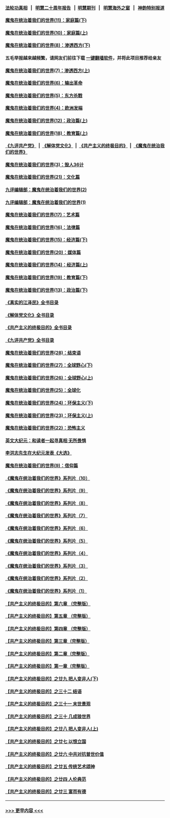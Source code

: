 #### [法轮功真相](https://github.com/gfw-breaker/truth/blob/master/README.md?t=0) &nbsp;&nbsp;|&nbsp;&nbsp; [明慧二十周年报告](https://github.com/gfw-breaker/mh-reports/blob/master/README.md?t=0) &nbsp;&nbsp;|&nbsp;&nbsp;[明慧期刊](https://github.com/gfw-breaker/mh-qikan) &nbsp;&nbsp;|&nbsp;&nbsp; [明慧海外之窗](https://github.com/gfw-breaker/mh-news/blob/master/README.md?t=0) &nbsp;&nbsp;|&nbsp;&nbsp; [神韵特别报道](https://github.com/gfw-breaker/mh-news/blob/master/shenyun.md?t=0)
#### [魔鬼在统治着我们的世界(11)：家庭篇(下)](../pages/nsc422/n10440961.md?t=11270650) 
#### [魔鬼在统治着我们的世界(10)：家庭篇(上)](../pages/nsc422/n10435448.md?t=11270650) 
#### [魔鬼在统治着我们的世界(8)：渗透西方(下)](../pages/nsc422/n10429603.md?t=11270650) 
#### 五毛举报越来越频繁，请网友们前往下载 [一键翻墙软件](https://github.com/gfw-breaker/ssr-accounts)，并将此项目推荐给亲友
#### [魔鬼在统治着我们的世界(7)：渗透西方(上)](../pages/nsc422/n10426013.md?t=11270650) 
#### [魔鬼在统治着我们的世界(6)：输出革命](../pages/nsc422/n10421536.md?t=11270650) 
#### [魔鬼在统治着我们的世界(5)：东方杀戮](../pages/nsc422/n10417707.md?t=11270650) 
#### [魔鬼在统治着我们的世界(4)：欧洲发端](../pages/nsc422/n10414890.md?t=11270650) 
#### [魔鬼在统治着我们的世界(12)：政治篇(上)](../pages/nsc422/n10444576.md?t=11270650) 
#### [魔鬼在统治着我们的世界(18)：教育篇(上)](../pages/nsc422/n10526970.md?t=11270650) 
#### [《九评共产党》](https://github.com/begood0513/9ping.md/blob/master/README.md) &nbsp;|&nbsp; [《解体党文化》](../../../../jtdwh.md/blob/master/README.md)  &nbsp;|&nbsp; [《共产主义的终极目的》](../../../../gczydzjmd.md/blob/master/README.md) &nbsp;|&nbsp; [《魔鬼在统治我们的世界》](../../../../mgztzwmdsj.md/blob/master/README.md) 
#### [魔鬼在统治着我们的世界(3)：毁人36计](../pages/nsc422/n10411583.md?t=11270650) 
#### [魔鬼在统治着我们的世界(21)：文化篇](../pages/nsc422/n10597706.md?t=11270650) 
#### [九评编辑部：魔鬼在统治着我们的世界(2)](../pages/nsc422/n10410036.md?t=11270650) 
#### [九评编辑部：魔鬼在统治着我们的世界(1)](../pages/nsc422/n10406825.md?t=11270650) 
#### [魔鬼在统治着我们的世界(17)：艺术篇](../pages/nsc422/n10499093.md?t=11270650) 
#### [魔鬼在统治着我们的世界(16)：法律篇](../pages/nsc422/n10485969.md?t=11270650) 
#### [魔鬼在统治着我们的世界(15)：经济篇(下)](../pages/nsc422/n10469975.md?t=11270650) 
#### [魔鬼在统治着我们的世界(20)：媒体篇](../pages/nsc422/n10586579.md?t=11270650) 
#### [魔鬼在统治着我们的世界(14)：经济篇(上)](../pages/nsc422/n10457370.md?t=11270650) 
#### [魔鬼在统治着我们的世界(19)：教育篇(下)](../pages/nsc422/n10564808.md?t=11270650) 
#### [魔鬼在统治着我们的世界(13)：政治篇(下)](../pages/nsc422/n10448270.md?t=11270650) 
#### [《真实的江泽民》全书目录](../pages/nsc422/n13721399.md?t=11270650) 
#### [《解体党文化》全书目录](../pages/nsc422/n13721157.md?t=11270650) 
#### [《共产主义的终极目的》全书目录](../pages/nsc422/n13721048.md?t=11270650) 
#### [《九评共产党》全书目录](../pages/nsc422/n13708085.md?t=11270650) 
#### [魔鬼在统治着我们的世界(28)：结束语](../pages/nsc422/n10936246.md?t=11270650) 
#### [魔鬼在统治着我们的世界(27)：全球野心(下)](../pages/nsc422/n10928319.md?t=11270650) 
#### [魔鬼在统治着我们的世界(26)：全球野心(上)](../pages/nsc422/n10900318.md?t=11270650) 
#### [魔鬼在统治着我们的世界(25)：全球化](../pages/nsc422/n10788205.md?t=11270650) 
#### [魔鬼在统治着我们的世界(24)：环保主义(下)](../pages/nsc422/n10695307.md?t=11270650) 
#### [魔鬼在统治着我们的世界(23)：环保主义(上)](../pages/nsc422/n10688613.md?t=11270650) 
#### [魔鬼在统治着我们的世界(22)：恐怖主义](../pages/nsc422/n10614727.md?t=11270650) 
#### [英文大纪元：和读者一起寻真相 无所畏惧](../pages/nsc422/n12542027.md?t=11270650) 
#### [李洪志先生在大纪元发表《大选》](../pages/nsc422/n12534746.md?t=11270650) 
#### [魔鬼在统治着我们的世界(9)：信仰篇](../pages/nsc422/n10432159.md?t=11270650) 
#### [《魔鬼在统治着我们的世界》系列片（10）](../pages/nsc422/n12292670.md?t=11270650) 
#### [《魔鬼在统治着我们的世界》系列片（9）](../pages/nsc422/n12290859.md?t=11270650) 
#### [《魔鬼在统治着我们的世界》系列片（8）](../pages/nsc422/n12287445.md?t=11270650) 
#### [《魔鬼在统治着我们的世界》系列片（7）](../pages/nsc422/n12283425.md?t=11270650) 
#### [《魔鬼在统治着我们的世界》系列片（6）](../pages/nsc422/n12282314.md?t=11270650) 
#### [《魔鬼在统治着我们的世界》系列片（5）](../pages/nsc422/n12281419.md?t=11270650) 
#### [《魔鬼在统治着我们的世界》系列片（4）](../pages/nsc422/n12274024.md?t=11270650) 
#### [《魔鬼在统治着我们的世界》系列片（3）](../pages/nsc422/n12271322.md?t=11270650) 
#### [《魔鬼在统治着我们的世界》系列片（2）](../pages/nsc422/n12269049.md?t=11270650) 
#### [《魔鬼在统治着我们的世界》系列片（1）](../pages/nsc422/n12267575.md?t=11270650) 
#### [【共产主义的终极目的】第六章 （完整版）](../pages/nsc422/n11428913.md?t=11270650) 
#### [【共产主义的终极目的】第五章 （完整版）](../pages/nsc422/n11428912.md?t=11270650) 
#### [【共产主义的终极目的】第四章 （完整版）](../pages/nsc422/n11428907.md?t=11270650) 
#### [【共产主义的终极目的】第三章（完整版）](../pages/nsc422/n11428848.md?t=11270650) 
#### [【共产主义的终极目的】第二章（完整版）](../pages/nsc422/n11428831.md?t=11270650) 
#### [【共产主义的终极目的】第一章（完整版）](../pages/nsc422/n11417651.md?t=11270650) 
#### [【共产主义的终极目的】之廿九 把人变非人(下)](../pages/nsc422/n11344140.md?t=11270650) 
#### [【共产主义的终极目的】之三十二 结语](../pages/nsc422/n11360535.md?t=11270650) 
#### [【共产主义的终极目的】之三十一 末世景观](../pages/nsc422/n11351129.md?t=11270650) 
#### [【共产主义的终极目的】之三十 几成狼世界](../pages/nsc422/n11348280.md?t=11270650) 
#### [【共产主义的终极目的】之廿八 把人变非人(上)](../pages/nsc422/n11340492.md?t=11270650) 
#### [【共产主义的终极目的】之廿七 以恨立国](../pages/nsc422/n11336944.md?t=11270650) 
#### [【共产主义的终极目的】之廿六 中共对抗普世价值](../pages/nsc422/n11324785.md?t=11270650) 
#### [【共产主义的终极目的】之廿五 传统艺术颂神](../pages/nsc422/n11296396.md?t=11270650) 
#### [【共产主义的终极目的】之廿四 人伦典范](../pages/nsc422/n11296397.md?t=11270650) 
#### [【共产主义的终极目的】之廿三 富而有德](../pages/nsc422/n11283598.md?t=11270650) 

----
#### [ >>> 更早内容 <<< ](../indexes/nsc422-earlier.md)
